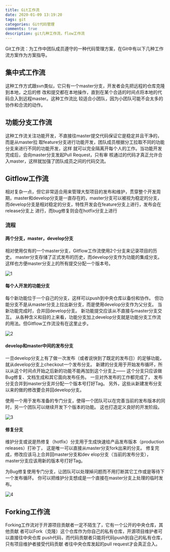 ```yaml
---
title: Git工作流
date: 2020-01-09 13:19:20
tags: git
categories: Git代码管理
comments: true
description: git几种工作流，flow工作流
---
```


Git工作流：为工作中团队成员遵守的一种代码管理方案，在Git中有以下几种工作流方案作为方案指导。

## 集中式工作流

这种工作方式跟svn类似，它只有一个master分支，开发者会先把远程的仓库克隆到本地，之后的修 改和提交都在本地操作，直到在某个合适的时间点将本地的代码合入到远程master。这种工作流比 较适合小团队，因为小团队可能不会太多的协作和合流的动作。

## 功能分支工作流

这种工作流关注功能开发，不直接往master提交代码保证它是稳定并且干净的，而是从master拉 取feature分支进行功能开发，团队成员根据分工拉取不同的功能分支来进行不同的功能开发，这样 就可以完全隔离开每个人的工作。当功能开发完成后，会向master分支发起Pull Request，只有审 核通过的代码才真正允许合入master，这样就加强了团队成员之间的代码交流。

## Gitflow工作流
相对复杂一点，但它非常适合用来管理大型项目的发布和维护，贯穿整个开发周期，master和develop分支是一直存在的，master分支可以被视为稳定的分支， 而develop分支是相对稳定的分支，特性开发会在feature分支上进行，发布会在release分支上 进行，而bug修复则会在hotfix分支上进行

### 流程

#### 两个分支，master，develop分支

相对使用仅有的一个master分支，Gitflow工作流使用2个分支来记录项目的历史。 master分支存储了正式发布的历史，而develop分支作为功能的集成分支。 这样也方便master分支上的所有提交分配一个版本号。

![1](1.png)

#### 每个人开发的功能分支

每个新功能位于一个自己的分支，这样可以push到中央仓库以备份和协作。 但功能分支不是从master分支上拉出新分支，而是使用develop分支作为父分支。 当新功能完成时，合并回develop分支。 新功能提交应该从不直接与master分支交互。 从各种含义和目的上来看，功能分支加上develop分支就是功能分支工作流的用法。但Gitflow工作流没有在这里止步。

![2](2.png)

#### develop和master中间的发布分支

一旦develop分支上有了做一次发布（或者说快到了既定的发布日）的足够功能，就从develop分支上checkout一个发布分支。 新建的分支用于开始发布循环，所以从这个时间点开始之后新的功能不能再加到这个分支上—— 这个分支只应该做Bug修复、文档生成和其它面向发布任务。 一旦对外发布的工作都完成了， 发布分支合并到master分支并分配一个版本号打好Tag。 另外，这些从新建发布分支以来的做的修改要合并回develop分支。

使用一个用于发布准备的专门分支，使得一个团队可以在完善当前的发布版本的同时，另一个团队可以继续开发下个版本的功能。 这也打造定义良好的开发阶段。

![3](3.png)

#### 修复分支

维护分支或说是热修复（hotfix）分支用于生成快速给产品发布版本（production releases）打补丁， 这是唯一可以直接从master分支fork出来的分支。 修复完成，修改应该马上合并回master分支和dev elop分支（当前的发布分支），master分支应该用新的版本号打好Tag。

为Bug修复使用专门分支，让团队可以处理掉问题而不用打断其它工作或是等待下一个发布循环。 你可以把维护分支想成是一个直接在master分支上处理的临时发布。

![4](4.png)


## Forking工作流

Forking工作流对于开源项目贡献者一定不陌生了，它有一个公开的中央仓库，其他贡献 者可以Fork（克隆）这个仓库作为你自己的私有仓库，开源项目维护者可以直接往中央仓库 push代码，而代码贡献者只能将代码push到自己的私有仓库，只有项目维护者接受代码贡献 者往中央仓库发起的pull request才会真正合入。
